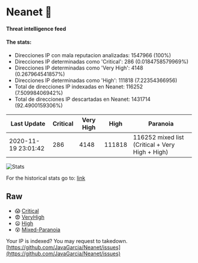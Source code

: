 # Neanet :hocho:
#### Threat intelligence feed
#### The stats:

- Direcciones IP con mala reputacion analizadas: 1547966 (100%)
- Direcciones IP determinadas como 'Critical':  286 (0.0184758579969%)
- Direcciones IP determinadas como 'Very High':  4148 (0.267964541857%)
- Direcciones IP determinadas como 'High':  111818 (7.22354366956)
- Total de direcciones IP indexadas en Neanet:  116252 (7.50998406942%)
- Total de direcciones IP descartadas en Neanet:  1431714 (92.4900159306%)

| Last Update | Critical | Very High | High | Paranoia |
| --- | --- | --- | --- | --- |
| 2020-11-19 23:01:42 | 286 | 4148 | 111818 | 116252 mixed list (Critical + Very High + High)|

![Stats](https://docs.google.com/spreadsheets/d/e/2PACX-1vSnaNMIXVabIpDJjufMlzH7poXnshF3mgd8Is1g9ytUEzVsP5my4Trn8f-xkoLLQ38xpL3HtmUexLo6/pubchart?oid=501124687&format=image)

For the historical stats go to: [link](/stats.csv)
## Raw
- :scream: [Critical](https://raw.githubusercontent.com/JavaGarcia/Neanet/master/blacklists/neanet_critical.txt)
- :fearful: [VeryHigh](https://raw.githubusercontent.com/JavaGarcia/Neanet/master/blacklists/neanet_veryHigh.txtt)
- :frowning: [High](https://raw.githubusercontent.com/JavaGarcia/Neanet/master/blacklists/neanet_high.txt)
- :dizzy_face: [Mixed-Paranoia](https://raw.githubusercontent.com/JavaGarcia/Neanet/master/blacklists/neanet_all.txt)


Your IP is indexed? You may request to takedown. [https://github.com/JavaGarcia/Neanet/issues](https://github.com/JavaGarcia/Neanet/issues)

























































































































































































































































































































































































































































































































































































































































































































































































































































































































































































































































































































































































































































































































































































































































































































































































































































































































































































































































































































































































































































































































































































































































































































































